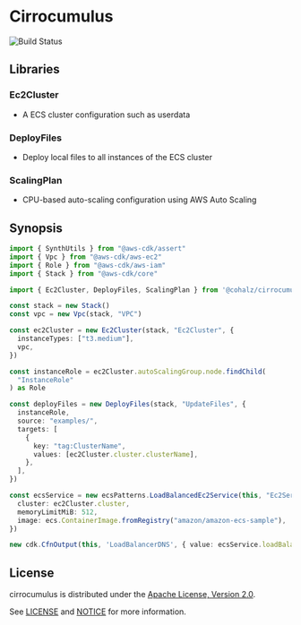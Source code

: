 # Cirrocumulus

![Build Status](https://travis-ci.org/cohalz/cirrocumulus.png?branch=master)

## Libraries
### Ec2Cluster
- A ECS cluster configuration such as userdata
### DeployFiles
- Deploy local files to all instances of the ECS cluster
### ScalingPlan
- CPU-based auto-scaling configuration using AWS Auto Scaling

## Synopsis

```typescript
import { SynthUtils } from "@aws-cdk/assert"
import { Vpc } from "@aws-cdk/aws-ec2"
import { Role } from "@aws-cdk/aws-iam"
import { Stack } from "@aws-cdk/core"

import { Ec2Cluster, DeployFiles, ScalingPlan } from '@cohalz/cirrocumulus'

const stack = new Stack()
const vpc = new Vpc(stack, "VPC")

const ec2Cluster = new Ec2Cluster(stack, "Ec2Cluster", {
  instanceTypes: ["t3.medium"],
  vpc,
})

const instanceRole = ec2Cluster.autoScalingGroup.node.findChild(
  "InstanceRole"
) as Role

const deployFiles = new DeployFiles(stack, "UpdateFiles", {
  instanceRole,
  source: "examples/",
  targets: [
    {
      key: "tag:ClusterName",
      values: [ec2Cluster.cluster.clusterName],
    },
  ],
})

const ecsService = new ecsPatterns.LoadBalancedEc2Service(this, "Ec2Service", {
  cluster: ec2Cluster.cluster,
  memoryLimitMiB: 512,
  image: ecs.ContainerImage.fromRegistry("amazon/amazon-ecs-sample"),
})

new cdk.CfnOutput(this, 'LoadBalancerDNS', { value: ecsService.loadBalancer.loadBalancerDnsName })
```

## License

cirrocumulus is distributed under the [Apache License, Version 2.0](https://www.apache.org/licenses/LICENSE-2.0).

See [LICENSE](./LICENSE) and [NOTICE](./NOTICE) for more information.
